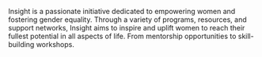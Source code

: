 Insight is a passionate initiative dedicated to empowering women and fostering gender equality. Through a variety of programs, resources, and support networks, Insight aims to inspire and uplift women to reach their fullest potential in all aspects of life. From mentorship opportunities to skill-building workshops.
